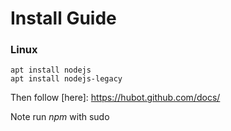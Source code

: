 # Install Guide

### Linux
    apt install nodejs
    apt install nodejs-legacy

Then follow [here]: https://hubot.github.com/docs/

Note run *npm* with sudo

